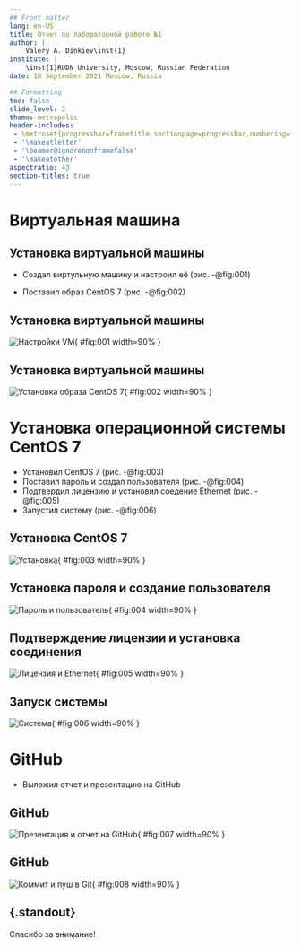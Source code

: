 ```yaml
---
## Front matter
lang: en-US
title: Отчет по лабораторной работе №1
author: |
	Valery A. Dinkiev\inst{1}
institute: |
	\inst{1}RUDN University, Moscow, Russian Federation
date: 18 September 2021 Moscow, Russia

## Formatting
toc: false
slide_level: 2
theme: metropolis
header-includes: 
 - \metroset{progressbar=frametitle,sectionpage=progressbar,numbering=fraction}
 - '\makeatletter'
 - '\beamer@ignorenonframefalse'
 - '\makeatother'
aspectratio: 43
section-titles: true
---
```


# Виртуальная машина

## Установка виртуальной машины

- Создал виртульную машину и настроил её (рис. -@fig:001)

- Поставил образ CentOS 7 (рис. -@fig:002)

## Установка виртуальной машины

![Настройки VM](image/1.png){ #fig:001 width=90% }

## Установка виртуальной машины

![Установка образа CentOS 7](image/0.png){ #fig:002 width=90% }

# Установка операционной системы CentOS 7 

- Установил CentOS 7 (рис. -@fig:003)
- Поставил пароль и создал пользователя (рис. -@fig:004)
- Подтвердил лицензию и установил соедение Ethernet (рис. -@fig:005)
- Запустил систему (рис. -@fig:006)

## Установка CentOS 7 

![Установка](image/5.png){ #fig:003 width=90% }

## Установка пароля и создание пользователя

![Пароль и пользователь](image/2.png){ #fig:004 width=90% }

## Подтверждение лицензии и установка соединения

![Лицензия и Ethernet](image/3.png){ #fig:005 width=90% }

## Запуск системы

![Система](image/4.png){ #fig:006 width=90% }

# GitHub

- Выложил отчет и презентацию на GitHub

## GitHub

![Презентация и отчет на GitHub](image/6.png){ #fig:007 width=90% }

## GitHub

![Коммит и пуш в Git](image/7.png){ #fig:008 width=90% }

## {.standout}

Спасибо за внимание!
